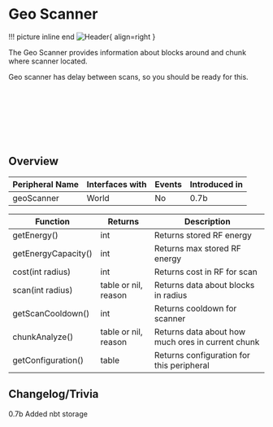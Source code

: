 # Geo Scanner

!!! picture inline end
    ![Header](){ align=right }

The Geo Scanner provides information about blocks around and chunk where scanner located.

Geo scanner has delay between scans, so you should be ready for this.

<br><br><br><br><br><br>

## Overview

| Peripheral Name     | Interfaces with | Events | Introduced in |
| ------------------- | --------------- | ------ | ------------- |
| geoScanner          | World           | No     | 0.7b          |


| Function            | Returns              | Description                                       |
| ------------------- | -------------------- | ------------------------------------------------- |
| getEnergy()         | int                  | Returns stored RF energy                          |
| getEnergyCapacity() | int                  | Returns max stored RF energy                      |
| cost(int radius)    | int                  | Returns cost in RF for scan                       |
| scan(int radius)    | table or nil, reason | Returns data about blocks in radius               |
| getScanCooldown()   | int                  | Returns cooldown for scanner                      |
| chunkAnalyze()      | table or nil, reason | Returns data about how much ores in current chunk |
| getConfiguration()  | table                | Returns configuration for this peripheral         |

## Changelog/Trivia

0.7b
Added nbt storage
